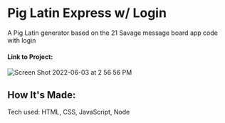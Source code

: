 # Pig Latin Express w/ Login

A Pig Latin generator based on the 21 Savage message board app code with login

#### Link to Project: 

![Screen Shot 2022-06-03 at 2 56 56 PM](https://user-images.githubusercontent.com/101993328/171945914-d3a6b7c4-9bce-46f2-a919-a29fa50156af.png)

## How It's Made:
Tech used: HTML, CSS, JavaScript, Node
```
